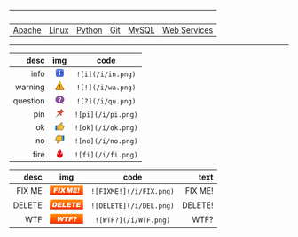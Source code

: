 <link rel="stylesheet" type="text/css" href="/technote/my.css" />

&nbsp; | &nbsp; | &nbsp; | &nbsp; | &nbsp; | &nbsp;
------ | ----- | ----- | ----- | ----- | ----- 
[Apache](apache) | [Linux](linux) | [Python](python) | [Git](git) | [MySQL](mysql) | [Web Services](web-services)

  
----
  

desc    |  img  | code 
 ---:    | :---: | :---:
info     | ![i](/i/in.png) | `![i](/i/in.png)`
warning  | ![!](/i/wa.png) | `![!](/i/wa.png)`
question | ![?](/i/qu.png) | `![?](/i/qu.png)`
pin      | ![pi](/i/pi.png) | `![pi](/i/pi.png)`
ok       | ![ok](/i/ok.png) | `![ok](/i/ok.png)`
no       | ![no](/i/no.png) | `![no](/i/no.png)`
fire     | ![fi](/i/fi.png) | `![fi](/i/fi.png)`


 desc    |  img  | code | text
 ---:    | :---: | :---: | ---:
FIX ME   | ![!](/i/FIX.png) | `![FIXME!](/i/FIX.png)` | <span class="r">FIX ME!<span>
DELETE   | ![i](/i/DEL.png) | `![DELETE](/i/DEL.png)` | <span class="r">DELETE!<span>
WTF      | ![?](/i/WTF.png) | `![WTF?](/i/WTF.png)` |  <span class="r">WTF?<span>
